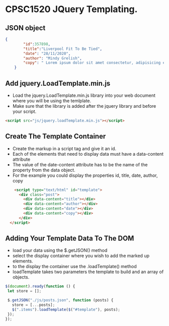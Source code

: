 # CPSC1520 JQuery Templating.

## JSON object
```json
{
        "id":357898,
        "title":"Liverpool Fit To Be Tied",
        "date": "28/11/2020",
        "author": "Mindy Grelish",
        "copy": " Lorem ipsum dolor sit amet consectetur, adipisicing elit. Sunt a reiciendis repellat perferendis et labore incidunt, corrupti excepturi ullam nesciunt deserunt eius, ipsum temporibus velit laudantium suscipit cupiditate voluptas atque."
    }
```

## Add jquery.LoadTemplate.min.js 
- Load the jquery.LoadTemplate.min.js library into your web document where you will be using the temlplate.
- Make sure that the library is added after the jquery library and before your script.
```html
<script src="js/jquery.loadTemplate.min.js"></script>
```


## Create The Template Container
- Create the markup in a script tag and give it an id. 
- Each of the elements that need to display data must have a data-content attribute
- The value of the date-content attribute has to be the name of the property from the data object.
- For the example you could display the properties id, title, date, author, copy
```html
    <script type="text/html" id="template">
      <div class="post">
        <div data-content="title"></div>
        <div data-content="author"></div>
        <div data-content="date"></div>
        <div data-content="copy"></div>
      </div>
  </script>
```



## Adding Your Template Data To The DOM 
- load your data using the $.getJSON() method
- select the display container where you wish to add the marked up elements.  
- to the display the container use the .loadTemplate() method
- loadTemplate takes two parameters the template to build and an array of objects.

 ```javascript
 $(document).ready(function () {
  let store = [];

  $.getJSON("./js/posts.json", function (posts) {
    store = [...posts];
    $(".items").loadTemplate($("#template"), posts);
  });
});
 ```
 